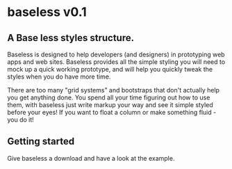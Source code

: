 # baseless v0.1

## A Base less styles structure.

Baseless is designed to help developers (and designers) in prototyping web apps and web sites. Baseless provides all the simple styling you will need to mock up a quick working prototype, and will help you quickly tweak the styles when you do have more time.

There are too many "grid systems" and bootstraps that don't actually help you get anything done. You spend all your time figuring out how to use them, with baseless just write markup your way and see it simple styled before your eyes! If you want to float a column or make something fluid - you do it!

## Getting started

Give baseless a download and have a look at the example.